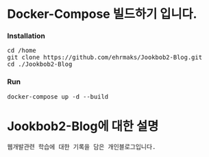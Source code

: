 # Docker-Compose 빌드하기 입니다.
### Installation
<pre>
cd /home
git clone https://github.com/ehrmaks/Jookbob2-Blog.git
cd ./Jookbob2-Blog
</pre>

### Run
<pre>
docker-compose up -d --build
</pre>
# Jookbob2-Blog에 대한 설명
<pre>
웹개발관련 학습에 대한 기록을 담은 개인블로그입니다.
</pre>
